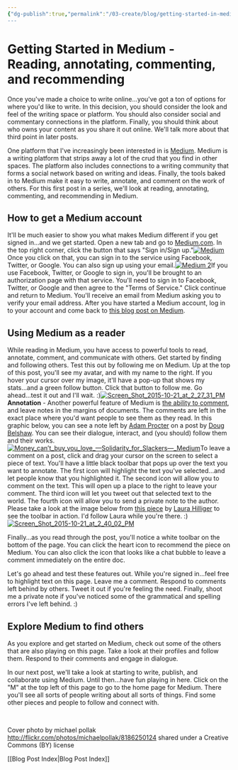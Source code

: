 ```yaml
---
{"dg-publish":true,"permalink":"/03-create/blog/getting-started-in-medium-reading-annotating-commenting-and-recommending/","title":"Getting Started in Medium: Reading, annotating, commenting, and recommending","tags":["medium","publishing","writing"]}
---
```


# Getting Started in Medium - Reading, annotating, commenting, and recommending

Once you've made a choice to write online...you've got a ton of options for where you'd like to write. In this decision, you should consider the look and feel of the writing space or platform. You should also consider social and commentary connections in the platform. Finally, you should think about who owns your content as you share it out online. We'll talk more about that third point in later posts.

One platform that I've increasingly been interested in is [Medium](https://medium.com/). Medium is a writing platform that strips away a lot of the crud that you find in other spaces. The platform also includes connections to a writing community that forms a social network based on writing and ideas. Finally, the tools baked in to Medium make it easy to write, annotate, and comment on the work of others. For this first post in a series, we'll look at reading, annotating, commenting, and recommending in Medium.

## How to get a Medium account

It'll be much easier to show you what makes Medium different if you get signed in...and we get started. Open a new tab and go to [Medium.com](https://medium.com/). In the top right corner, click the button that says "Sign in/Sign up."[![Medium](images/Medium-1024x369.png)](http://wiobyrne.com/wp-content/uploads/2015/10/Medium.png)Once you click on that, you can sign in to the service using Facebook, Twitter, or Google. You can also sign up using your email.[![Medium 2](images/Medium-2-1024x805.png)](http://wiobyrne.com/wp-content/uploads/2015/10/Medium-2.png)If you use Facebook, Twitter, or Google to sign in, you'll be brought to an authorization page with that service. You'll need to sign in to Facebook, Twitter, or Google and then agree to the "Terms of Service." Click continue and return to Medium. You'll receive an email from Medium asking you to verify your email address. After you have started a Medium account, log in to your account and come back to [this blog post on Medium](https://medium.com/p/9b9109d6c8e0/edit).

## Using Medium as a reader

While reading in Medium, you have access to powerful tools to read, annotate, comment, and communicate with others. Get started by finding and following others. Test this out by following me on Medium. Up at the top of this post, you'll see my avatar, and with my name to the right. If you hover your cursor over my image, it'll have a pop-up that shows my stats...and a green follow button. Click that button to follow me. Go ahead...test it out and I'll wait. :)[![Screen_Shot_2015-10-21_at_2_27_31_PM](images/Screen_Shot_2015-10-21_at_2_27_31_PM.png)](http://wiobyrne.com/wp-content/uploads/2015/10/Screen_Shot_2015-10-21_at_2_27_31_PM.png)**Annotation** - Another powerful feature of Medium is [the ability to comment](https://medium.com/@ev/why-medium-notes-are-different-and-how-to-use-them-well-5972c72b18f2#.lxm6d74z6), and leave notes in the margins of documents. The comments are left in the exact place where you'd want people to see them as they read. In this graphic below, you can see a note left by [Adam Procter](https://medium.com/@adamprocter) on a post by [Doug Belshaw](https://medium.com/@dajbelshaw). You can see their dialogue, interact, and (you should) follow them and their works.[![Money_can’t_buy_you_love_—_Solidarity_for_Slackers_—_Medium](images/Money_can’t_buy_you_love_—_Solidarity_for_Slackers_—_Medium-1024x312.png)](http://wiobyrne.com/wp-content/uploads/2015/10/Money_can’t_buy_you_love_—_Solidarity_for_Slackers_—_Medium.png)To leave a comment on a post, click and drag your cursor on the screen to select a piece of text. You'll have a little black toolbar that pops up over the text you want to annotate. The first icon will highlight the text you've selected...and let people know that you highlighted it. The second icon will allow you to comment on the text. This will open up a place to the right to leave your comment. The third icon will let you tweet out that selected text to the world. The fourth icon will allow you to send a private note to the author. Please take a look at the image below from [this piece](https://medium.com/the-slackerati/the-calm-catalyst-2308aa909d4#.8hxw6ssde) by [Laura Hilliger](https://medium.com/@LauraHilliger) to see the toolbar in action. I'd follow Laura while you're there. :)[![Screen_Shot_2015-10-21_at_2_40_02_PM](images/Screen_Shot_2015-10-21_at_2_40_02_PM.png)](http://wiobyrne.com/wp-content/uploads/2015/10/Screen_Shot_2015-10-21_at_2_40_02_PM.png)

Finally...as you read through the post, you'll notice a white toolbar on the bottom of the page. You can click the heart icon to recommend the piece on Medium. You can also click the icon that looks like a chat bubble to leave a comment immediately on the entire doc.

Let's go ahead and test these features out. While you're signed in...feel free to highlight text on this page. Leave me a comment. Respond to comments left behind by others. Tweet it out if you're feeling the need. Finally, shoot me a private note if you've noticed some of the grammatical and spelling errors I've left behind. :)

## Explore Medium to find others

As you explore and get started on Medium, check out some of the others that are also playing on this page. Take a look at their profiles and follow them. Respond to their comments and engage in dialogue.

In our next post, we'll take a look at starting to write, publish, and collaborate using Medium. Until then...have fun playing in here. Click on the "M" at the top left of this page to go to the home page for Medium. There you'll see all sorts of people writing about all sorts of things. Find some other pieces and people to follow and connect with.

 

Cover photo by michael pollak http://flickr.com/photos/michaelpollak/8186250124 shared under a Creative Commons (BY) license

[[Blog Post Index\|Blog Post Index]]